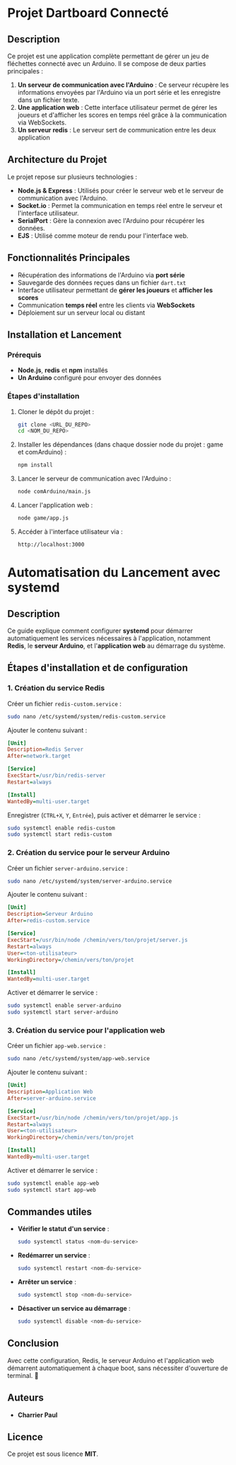 # Projet Dartboard Connecté

## Description
Ce projet est une application complète permettant de gérer un jeu de fléchettes connecté avec un Arduino. Il se compose de deux parties principales :

1. **Un serveur de communication avec l'Arduino** : Ce serveur récupère les informations envoyées par l'Arduino via un port série et les enregistre dans un fichier texte.
2. **Une application web** : Cette interface utilisateur permet de gérer les joueurs et d'afficher les scores en temps réel grâce à la communication via WebSockets.
3. **Un serveur redis** : Le serveur sert de communication entre les deux application

## Architecture du Projet
Le projet repose sur plusieurs technologies :
- **Node.js & Express** : Utilisés pour créer le serveur web et le serveur de communication avec l'Arduino.
- **Socket.io** : Permet la communication en temps réel entre le serveur et l'interface utilisateur.
- **SerialPort** : Gère la connexion avec l'Arduino pour récupérer les données.
- **EJS** : Utilisé comme moteur de rendu pour l'interface web.

## Fonctionnalités Principales
- Récupération des informations de l'Arduino via **port série**
- Sauvegarde des données reçues dans un fichier `dart.txt`
- Interface utilisateur permettant de **gérer les joueurs** et **afficher les scores**
- Communication **temps réel** entre les clients via **WebSockets**
- Déploiement sur un serveur local ou distant

## Installation et Lancement
### Prérequis
- **Node.js**, **redis** et **npm** installés
- **Un Arduino** configuré pour envoyer des données

### Étapes d'installation
1. Cloner le dépôt du projet :
   ```sh
   git clone <URL_DU_REPO>
   cd <NOM_DU_REPO>
   ```
2. Installer les dépendances (dans chaque dossier node du projet : game et comArduino) :
   ```sh
   npm install
   ```
3. Lancer le serveur de communication avec l'Arduino :
   ```sh
   node comArduino/main.js
   ```
4. Lancer l'application web :
   ```sh
   node game/app.js
   ```
5. Accéder à l'interface utilisateur via :
   ```
   http://localhost:3000
   ```
# Automatisation du Lancement avec systemd

## Description
Ce guide explique comment configurer **systemd** pour démarrer automatiquement les services nécessaires à l'application, notamment **Redis**, le **serveur Arduino**, et l'**application web** au démarrage du système.

## Étapes d'installation et de configuration

### 1. Création du service Redis
Créer un fichier `redis-custom.service` :
```sh
sudo nano /etc/systemd/system/redis-custom.service
```
Ajouter le contenu suivant :
```ini
[Unit]
Description=Redis Server
After=network.target

[Service]
ExecStart=/usr/bin/redis-server
Restart=always

[Install]
WantedBy=multi-user.target
```
Enregistrer (`CTRL+X`, `Y`, `Entrée`), puis activer et démarrer le service :
```sh
sudo systemctl enable redis-custom
sudo systemctl start redis-custom
```

### 2. Création du service pour le serveur Arduino
Créer un fichier `server-arduino.service` :
```sh
sudo nano /etc/systemd/system/server-arduino.service
```
Ajouter le contenu suivant :
```ini
[Unit]
Description=Serveur Arduino
After=redis-custom.service

[Service]
ExecStart=/usr/bin/node /chemin/vers/ton/projet/server.js
Restart=always
User=<ton-utilisateur>
WorkingDirectory=/chemin/vers/ton/projet

[Install]
WantedBy=multi-user.target
```
Activer et démarrer le service :
```sh
sudo systemctl enable server-arduino
sudo systemctl start server-arduino
```

### 3. Création du service pour l'application web
Créer un fichier `app-web.service` :
```sh
sudo nano /etc/systemd/system/app-web.service
```
Ajouter le contenu suivant :
```ini
[Unit]
Description=Application Web
After=server-arduino.service

[Service]
ExecStart=/usr/bin/node /chemin/vers/ton/projet/app.js
Restart=always
User=<ton-utilisateur>
WorkingDirectory=/chemin/vers/ton/projet

[Install]
WantedBy=multi-user.target
```
Activer et démarrer le service :
```sh
sudo systemctl enable app-web
sudo systemctl start app-web
```

## Commandes utiles
- **Vérifier le statut d'un service** :
  ```sh
  sudo systemctl status <nom-du-service>
  ```
- **Redémarrer un service** :
  ```sh
  sudo systemctl restart <nom-du-service>
  ```
- **Arrêter un service** :
  ```sh
  sudo systemctl stop <nom-du-service>
  ```
- **Désactiver un service au démarrage** :
  ```sh
  sudo systemctl disable <nom-du-service>
  ```

## Conclusion
Avec cette configuration, Redis, le serveur Arduino et l'application web démarrent automatiquement à chaque boot, sans nécessiter d'ouverture de terminal. 🚀




## Auteurs
- **Charrier Paul**

## Licence
Ce projet est sous licence **MIT**.


